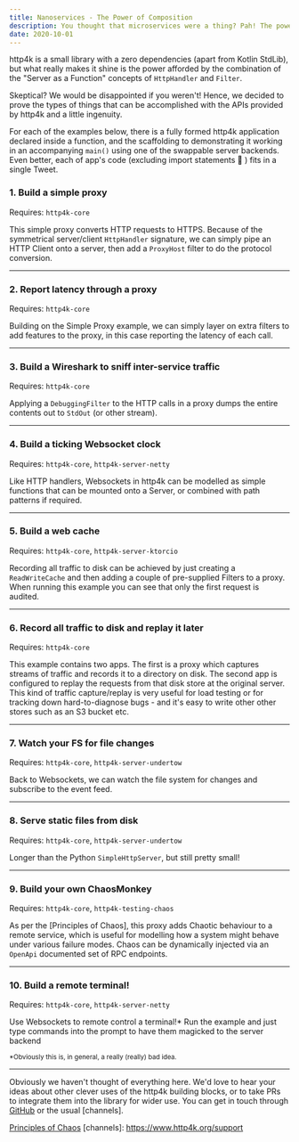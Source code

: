 ```yaml
---
title: Nanoservices - The Power of Composition 
description: You thought that microservices were a thing? Pah! The powerful abstractions in the http4k toolkit allow you to write entire useful apps which fit in a Tweet.
date: 2020-10-01
---
```


http4k is a small library with a zero dependencies (apart from Kotlin StdLib), but what really makes it shine is the power afforded by the combination of the "Server as a Function" concepts of `HttpHandler` and `Filter`. 

Skeptical? We would be disappointed if you weren't! Hence, we decided to prove the types of things that can be accomplished with the APIs provided by http4k and a little ingenuity.

For each of the examples below, there is a fully formed http4k application declared inside a function, and the scaffolding to demonstrating it working in an accompanying `main()` using one of the swappable server backends. Even better, each of app's code (excluding import statements 🙂 ) fits in a single Tweet.

### 1. Build a simple proxy [<img class="octocat"/>](https://github.com/http4k/http4k/blob/master/src/docs/blog/nanoservices/simple_proxy.kt)
Requires: `http4k-core`

This simple proxy converts HTTP requests to HTTPS. Because of the symmetrical server/client `HttpHandler` signature, we can simply pipe an HTTP Client onto a server, then add a `ProxyHost` filter to do the protocol conversion.

<script src="https://gist-it.appspot.com/https://github.com/http4k/http4k/blob/master/src/docs/blog/nanoservices/simple_proxy.kt"></script>

<hr/>

### 2. Report latency through a proxy [<img class="octocat"/>](https://github.com/http4k/http4k/blob/master/src/docs/blog/nanoservices/latency_reporting_proxy.kt)
Requires: `http4k-core`

Building on the Simple Proxy example, we can simply layer on extra filters to add features to the proxy, in this case reporting the latency of each call.

<script src="https://gist-it.appspot.com/https://github.com/http4k/http4k/blob/master/src/docs/blog/nanoservices/latency_reporting_proxy.kt"></script>

<hr/>

### 3. Build a Wireshark to sniff inter-service traffic [<img class="octocat"/>](https://github.com/http4k/http4k/blob/master/src/docs/blog/nanoservices/wire_sniffing_proxy.kt)
Requires: `http4k-core`

Applying a `DebuggingFilter` to the HTTP calls in a proxy dumps the entire contents out to `StdOut` (or other stream).

<script src="https://gist-it.appspot.com/https://github.com/http4k/http4k/blob/master/src/docs/blog/nanoservices/wire_sniffing_proxy.kt"></script>

<hr/>

### 4. Build a ticking Websocket clock [<img class="octocat"/>](https://github.com/http4k/http4k/blob/master/src/docs/blog/nanoservices/websocket_clock.kt)
Requires: `http4k-core`, `http4k-server-netty`

Like HTTP handlers, Websockets in http4k can be modelled as simple functions that can be mounted onto a Server, or combined with path patterns if required.

<script src="https://gist-it.appspot.com/https://github.com/http4k/http4k/blob/master/src/docs/blog/nanoservices/websocket_clock.kt"></script>

<hr/>

### 5. Build a web cache [<img class="octocat"/>](https://github.com/http4k/http4k/blob/master/src/docs/blog/nanoservices/disk_cache.kt)
Requires: `http4k-core`, `http4k-server-ktorcio`

Recording all traffic to disk can be achieved by just creating a `ReadWriteCache` and then adding a couple of pre-supplied Filters to a proxy. When running this example you can see that only the first request is audited.

<script src="https://gist-it.appspot.com/https://github.com/http4k/http4k/blob/master/src/docs/blog/nanoservices/disk_cache.kt"></script>

<hr/>

### 6. Record all traffic to disk and replay it later [<img class="octocat"/>](https://github.com/http4k/http4k/blob/master/src/docs/blog/nanoservices/record_and_replay_http_traffic_proxy.kt)
Requires: `http4k-core`

This example contains two apps. The first is a proxy which captures streams of traffic and records it to a directory on disk. The second app is configured to replay the requests from that disk store at the original server. This kind of traffic capture/replay is very useful for load testing or for tracking down hard-to-diagnose bugs - and it's easy to write other other stores such as an S3 bucket etc.

<script src="https://gist-it.appspot.com/https://github.com/http4k/http4k/blob/master/src/docs/blog/nanoservices/record_and_replay_http_traffic_proxy.kt"></script>

<hr/>

### 7. Watch your FS for file changes [<img class="octocat"/>](https://github.com/http4k/http4k/blob/master/src/docs/blog/nanoservices/file_watcher.kt)
Requires: `http4k-core`, `http4k-server-undertow`

Back to Websockets, we can watch the file system for changes and subscribe to the event feed.

<script src="https://gist-it.appspot.com/https://github.com/http4k/http4k/blob/master/src/docs/blog/nanoservices/file_watcher.kt"></script>

<hr/>

### 8. Serve static files from disk [<img class="octocat"/>](https://github.com/http4k/http4k/blob/master/src/docs/blog/nanoservices/static_file_server.kt)
Requires: `http4k-core`, `http4k-server-undertow`

Longer than the Python `SimpleHttpServer`, but still pretty small!

<script src="https://gist-it.appspot.com/https://github.com/http4k/http4k/blob/master/src/docs/blog/nanoservices/static_file_server.kt"></script>

<hr/>

### 9. Build your own ChaosMonkey [<img class="octocat"/>](https://github.com/http4k/http4k/blob/master/src/docs/blog/nanoservices/chaos_proxy.kt)
Requires: `http4k-core`, `http4k-testing-chaos`

As per the [Principles of Chaos], this proxy adds Chaotic behaviour to a remote service, which is useful for modelling how a system might behave under various failure modes. Chaos can be dynamically injected via an `OpenApi` documented set of RPC endpoints.

<script src="https://gist-it.appspot.com/https://github.com/http4k/http4k/blob/master/src/docs/blog/nanoservices/chaos_proxy.kt"></script>

<hr/>

### 10. Build a remote terminal! [<img class="octocat"/>](https://github.com/http4k/http4k/blob/master/src/docs/blog/nanoservices/web_terminal.kt)
Requires: `http4k-core`, `http4k-server-netty`

Use Websockets to remote control a terminal!* Run the example and just type commands into the prompt to have them magicked to the server backend

<sub>*Obviously this is, in general, a really (really) bad idea.</sub>

<script src="https://gist-it.appspot.com/https://github.com/http4k/http4k/blob/master/src/docs/blog/nanoservices/web_terminal.kt"></script>

<hr/>

Obviously we haven't thought of everything here. We'd love to hear your ideas about other clever uses of the http4k building blocks, or to take PRs to integrate them into the library for wider use. You can get in touch through [GitHub](http://github.com/http4k) or the usual [channels].

[github]: http://github.com/daviddenton
[http4k]: https://http4k.org
[Principles of Chaos](https://principlesofchaos.org/)
[channels]: https://www.http4k.org/support
